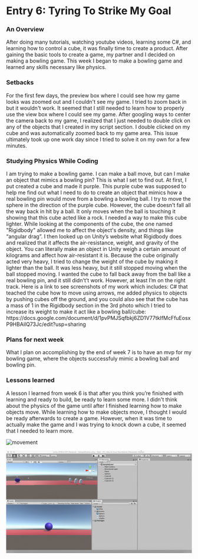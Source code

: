 <h1>Entry 6: Tyring To Strike My Goal</h1>
<h3>An Overview</h3>
  <p>After doing many tutorials, watching youtube videos, learning some C#, and learning how to control a cube, it was finally time to create a product. After gaining the basic tools to create a game, my partner and I decided on making a bowling game. This week I began to make a bowling game and learned any skills necessary like physics.</p>
<h3>Setbacks</h3>
  <p>For the first few days, the preview box where I could see how my game looks was zoomed out and I couldn't see my game. I tried to zoom back in but it wouldn't work. It seemed that I still needed to learn how to properly use the view box where I could see my game. After googling ways to center the camera back to my game, I realized that I just needed to double click on any of the objects that I created in my script section. I double clicked on my cube and was automatically zoomed back to my game area. This issue ultimately took up one work day since I tried to solve it on my own for a few minutes.</p>
  <h3>Studying Physics While Coding</h3>
  <p>I am trying to make a bowling game. I can make a ball move, but can I make an object that mimics a bowling pin? This is what I set to find out. At first, I put created a cube and made it purple. This purple cube was supposed to help me find out what I need to do to create an object that mimics how a real bowling pin would move from a bowling a bowling ball. I try to move the sphere in the direction of the purple cube. However, the cube doesn't fall all the way back in hit by a ball. It only moves when the ball is touching it showing that this cube acted like a rock. I needed a way to make this cube lighter. While looking at the components of the cube, the one named "Rigidbody" allowed me to affect the object's density, and things like “angular drag”. I then looked up on Unity’s website what Rigidbody does and realized that it affects the air-resistance, weight, and gravity of the object. You can literally make an object in Unity weigh a certain amount of kilograms and affect how air-resistant it is. Because the cube originally acted very heavy, I tried to change the weight of the cube by making it lighter than the ball. It was less heavy, but it still stopped moving when the ball stopped moving. I wanted the cube to fall back away from the ball like a real bowling pin, and it still didn't’t work. However, at least I’m on the right track. Here is a link to see screenshots of my work which includes: C# that teached the cube how to move using arrows, me added physics to objects by pushing cubes off the ground, and you could also see that the cube has a mass of 1 in the Rigidbody section in the 3rd photo which I tried to increase its weight to make it act like a bowling ball/cube: https://docs.google.com/document/d/1pvPMJSqfbkj6ZD1V77tkIfMcFfuEosxP9HBAilQ73Jc/edit?usp=sharing</p>
<h3>Plans for next week</h3>
  <p>What I plan on accomplishing by the end of week 7 is to have an mvp for my bowling game, where the objects successfuly mimic a bowling ball and bowling pin.</p>
<h3>Lessons learned</h3>
  <p>A lesson I learned from week 6 is that after you think you’re finished with learning and ready to build, be ready to learn some more. I didn't think about the physics of the game until after I finished learning how to make objects move. While learning how to make objects move, I thought I would be ready afterwards to create a game. However, when it was time to actually make the game and I was trying to knock down a cube, it seemed that I needed to learn more.</p>

  <img src="https://media.giphy.com/media/sg6goiTm8qmVG/giphy.gif" alt="movement" >
  
  <p align="center">
        <img src = "https://raw.githubusercontent.com/ahmadr9279/Independent-study/master/images/acTx0V0c9T.gif"/>
     </p> 
